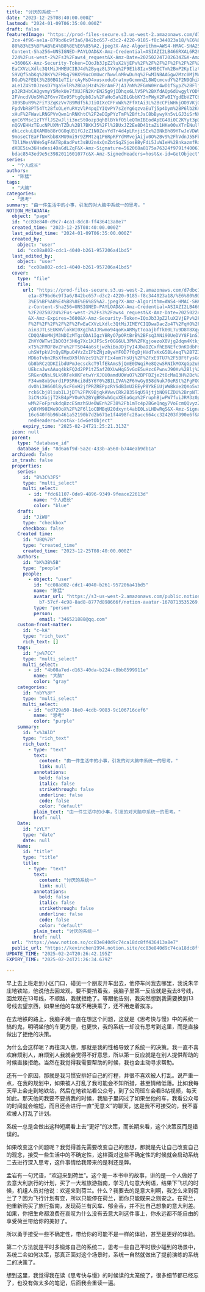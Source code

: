 ```yaml
---
title: "讨厌的系统一"
date: "2023-12-25T08:40:00.000Z"
lastmod: "2024-01-09T06:35:00.000Z"
draft: false
featuredImage: "https://prod-files-secure.s3.us-west-2.amazonaws.com/d7dbc101-8\
  2ce-4f96-ae1a-879bd6c9f3a6/842bc657-d3c2-4220-9185-f8c344023a18/%E6%80%9D%E8%\
  80%83%E5%BF%AB%E4%B8%8E%E6%85%A2.jpeg?X-Amz-Algorithm=AWS4-HMAC-SHA256&X-Amz-\
  Content-Sha256=UNSIGNED-PAYLOAD&X-Amz-Credential=ASIAZI2LB466RXAL6R26%2F20250\
  224%2Fus-west-2%2Fs3%2Faws4_request&X-Amz-Date=20250224T202634Z&X-Amz-Expires\
  =3600&X-Amz-Security-Token=IQoJb3JpZ2luX2VjEPv%2F%2F%2F%2F%2F%2F%2F%2F%2F%2Fw\
  EaCXVzLXdlc3QtMiJHMEUCIBJ4d%2Byqz8L3YXg%2F9E1b8IzxSH9ECTm%2BmP2KpIlztM26AiEA7\
  S9VQf5abKq%2BKY%2FMGq79HX99ucOmUwcrhwwlnMkwDuYq%2FwMINBAAGgw2Mzc0MjMxODM4MDUi\
  DGuD%2FEQt3%2B0BG1eTIircAyMsD4xusxoduOratmyGcmmnZL8WQcmcvdY%2F2N9QhiX7HhFgqfR\
  aLe1Z4St0JzosD7Yga5vlR%2BGajHz4%2BrAmF7jA17nN%2FGmW0Hr4wD1fSypZ%2BFljRZsPePr1\
  p32R3HbCAQgvmyY5MekUe7fXUJFN2KrEN25g9jIDhqx6LlV5P%2BXfdAQp6dUwgylYODtFWSOvoz%\
  2FVncdVUoSW%2F6vv7Eo95Ptg0pb8Js%2FaHo5a%2BLGbbKY3nPWyX2FwBIYgdEbVZTCbsZe%2ByS\
  309SDuR9%2FiY3ZqKzVv7B9Mdf5kJ1iOIXcCFFxWk%2FfXtAi3L%2BcCPiWHkjOO9VKjQW1tsc%2F\
  FpdVbR8PT54Tt28fxOLeYuRVzVlP4pqIYIQvPY7sZeYg6qzvaEuTj5p4Dym%2BP6lb2K4yG51KOXd\
  xHuF%2FWavLRNGPVvQwn1nRNKhtC%2F2eDIpPYzTmF%2BftJsC8bBywyXn5vLGJ3iSrNXLCJojRF5\
  qnC6YMsc1zTYflJS2wJlji3ncStOozp3qhBlBYkfO5leQTmIBEodApEG48i0C2KYyt3pDOwDhrc7Z\
  nQGVEHHzTEucNPUXMnTZDu%2Bl7BKKJ5%2Fl%2BUxJZ2Ee8D41taZi1HKe00vXTrENulltQMeqQWf\
  dkLcckuLQXAMOb88r0GOqUB1fGJzZIN0ZevYdTr4d4pLRnjiSEx%2BNkBh89YTwJeVDWU%2Fc%2F4\
  9moseCTEaFfNvKbb8XMU9mi9r9ZPMtzq1P6RpRFYdMMvejAijv0O%2Bv9%2FhVdnJ55FbxvYZ9yqf\
  TDl1MesV8We5gF4ATBp8adPut3sBU2n4xQnZbtSqZSjosBByFdi5JuWIeH%2BnkazmfRd2w9AIPB2\
  dXBE5iw36Hsdesi4OaGdLZqF&X-Amz-Signature=562068a8175a76324f9791f4006124828731\
  bdac8543ed9e5c3982011601077c&X-Amz-SignedHeaders=host&x-id=GetObject"
series:
  - "个人成长"
authors:
  - "陈猛"
tags:
  - "大脑"
categories:
  - "思考"
summary: "由一件生活中的小事，引发的对大脑中系统一的思考。"
NOTION_METADATA:
  object: "page"
  id: "cc83e840-d9c7-4ca1-8dc8-ff436413a8e7"
  created_time: "2023-12-25T08:40:00.000Z"
  last_edited_time: "2024-01-09T06:35:00.000Z"
  created_by:
    object: "user"
    id: "cc08a802-cdc1-4040-b261-957206a41bd5"
  last_edited_by:
    object: "user"
    id: "cc08a802-cdc1-4040-b261-957206a41bd5"
  cover:
    type: "file"
    file:
      url: "https://prod-files-secure.s3.us-west-2.amazonaws.com/d7dbc101-82ce-4f96-a\
        e1a-879bd6c9f3a6/842bc657-d3c2-4220-9185-f8c344023a18/%E6%80%9D%E8%80%8\
        3%E5%BF%AB%E4%B8%8E%E6%85%A2.jpeg?X-Amz-Algorithm=AWS4-HMAC-SHA256&X-Am\
        z-Content-Sha256=UNSIGNED-PAYLOAD&X-Amz-Credential=ASIAZI2LB46622AJBEZH\
        %2F20250224%2Fus-west-2%2Fs3%2Faws4_request&X-Amz-Date=20250224T202521Z\
        &X-Amz-Expires=3600&X-Amz-Security-Token=IQoJb3JpZ2luX2VjEPv%2F%2F%2F%2\
        F%2F%2F%2F%2F%2F%2FwEaCXVzLXdlc3QtMiJIMEYCIQDwaDacZo4T%2FqHO%2FRH5UYB4C\
        ain3JTLsEUKWVlokWI0XgIhAJJRwmo94qoKxARMytToaajbfTk00L7u9D8T8XqydS79Kv8D\
        CDQQABoMNjM3NDIzMTgzODA1IgzYBRyO7pORtBrB%2BFsq3ANi90UeDVY8F1nS1S9q1F%2F\
        ZhVY0WTwtIbD03f3H6g7Xc1KJFScSr0GG6UL3PN%2FKgjoezoX0Vjg2dqm4Ktkj%2F6jzTI\
        xT5%2FMOF8vZFu%2FTS044a6stjwzhiBoJDjTyI4JbaDZCxfhEBNEfc9nKOdbFdog%2BUsd\
        uhSWfpkVJtQyEMpuO4VzZxIPbZNjz8yeYF0D7f0gDjHVdTxKxG5BL4eqT%2B7Z1TgdtTzPU\
        MD6oTvbn2RsXfmxBX9lNVzc91%2FFIx4xm7HsUj%2F%2FxE9TU7%2F5BFtFysGo%2B%2BsU\
        Gb8bRCzQDKIibdUPmJecsckcT9lfEkAms5jQmE0DWqiRe8QzwSRNIkMOXgGp2uEFdCSD8tT\
        UEkcaJwsAAuq4kkFQ2d2PP1tZ5afZ0XUwHqG5vGoE5uHzc6PwnvJ90Xv%2Blj%2FDQgttui\
        SRGxnQNsL9Lk9RFekHKFetwYrXJOU0amdUQWuO7%2BPFDZje2t8cMaQ3H%2Bc%2FfIbfTZ0\
        F34wm8xb9urd1F9SR6ci8dSY6Y0%2BILIVA%2F6YwGy858dNuk70eRSt%2FgFOQCm3eLqSW\
        dvOhi3H660l8yScFGvH2jfPRZREPpzRYSdBImU2EEyP8YkEiUjWWBkVe2QXo5vXa57dqdiz\
        rck6Cbj8liubILJjDT%2FPK9BjqkAVwvCRk2B359qU59jtjbNQ9IZDU%2BrpNTJbrgUhNFB\
        3iCNsXujjT2kB4pPYOuK%2BYgBR8whGgxXE6aGqa%2FruphBjwPW7fuiJRM3z0p4gBtz2C5\
        wM%2FoFprukdqBzcESmzhSUeOWEn%2F38%2Fb1mTc4p2BGeQnqy7VoEcmQQvyz2W0GK5bXC\
        yQ8YM98EWe9OoX%2F%2F6l1oCBMBqU20dxynt4abE0LsLHBwRqS&X-Amz-Signature=9d0\
        16c640f6b96b461a52190b7d2b671e1f4498fc28acc664cc324203f390e6f&X-Amz-Sig\
        nedHeaders=host&x-id=GetObject"
      expiry_time: "2025-02-24T21:25:21.313Z"
  icon: null
  parent:
    type: "database_id"
    database_id: "8d6a6f9d-5a2c-433b-a560-b744eab9db1a"
  archived: false
  in_trash: false
  properties:
    series:
      id: "B%3C%3FS"
      type: "multi_select"
      multi_select:
        - id: "fdc61107-0de9-4896-9349-9feace22613d"
          name: "个人成长"
          color: "blue"
    draft:
      id: "JiWU"
      type: "checkbox"
      checkbox: false
    Created time:
      id: "UBQ%7B"
      type: "created_time"
      created_time: "2023-12-25T08:40:00.000Z"
    authors:
      id: "bK%3B%5B"
      type: "people"
      people:
        - object: "user"
          id: "cc08a802-cdc1-4040-b261-957206a41bd5"
          name: "陈猛"
          avatar_url: "https://s3-us-west-2.amazonaws.com/public.notion-static.com/775523\
            b7-57cf-4c98-8ad8-8777d898666f/notion-avatar-1678713535269.png"
          type: "person"
          person:
            email: "346521888@qq.com"
    custom-front-matter:
      id: "c~kA"
      type: "rich_text"
      rich_text: []
    tags:
      id: "jw%7CC"
      type: "multi_select"
      multi_select:
        - id: "4b08a7ed-d163-40da-b224-c8bb8599911e"
          name: "大脑"
          color: "gray"
    categories:
      id: "nbY%3F"
      type: "multi_select"
      multi_select:
        - id: "ed729a50-16e0-4cdb-9083-9c106716cef6"
          name: "思考"
          color: "purple"
    summary:
      id: "x%3AlD"
      type: "rich_text"
      rich_text:
        - type: "text"
          text:
            content: "由一件生活中的小事，引发的对大脑中系统一的思考。"
            link: null
          annotations:
            bold: false
            italic: false
            strikethrough: false
            underline: false
            code: false
            color: "default"
          plain_text: "由一件生活中的小事，引发的对大脑中系统一的思考。"
          href: null
    Date:
      id: "zYLY"
      type: "date"
      date: null
    Name:
      id: "title"
      type: "title"
      title:
        - type: "text"
          text:
            content: "讨厌的系统一"
            link: null
          annotations:
            bold: false
            italic: false
            strikethrough: false
            underline: false
            code: false
            color: "default"
          plain_text: "讨厌的系统一"
          href: null
  url: "https://www.notion.so/cc83e840d9c74ca18dc8ff436413a8e7"
  public_url: "https://kevinchen1994.notion.site/cc83e840d9c74ca18dc8ff436413a8e7"
UPDATE_TIME: "2025-02-24T20:26:42.195Z"
EXPIRY_TIME: "2025-02-24T21:26:34.679Z"

---
```

<link rel="stylesheet" href="https://cdn.jsdelivr.net/npm/katex@0.16.2/dist/katex.min.css" integrity="sha384-bYdxxUwYipFNohQlHt0bjN/LCpueqWz13HufFEV1SUatKs1cm4L6fFgCi1jT643X" crossorigin="anonymous">


早上去上班走到小区门口，碰见一个朋友开车出去，他停车问我去哪里，我说朱辛庄地铁站，他说他去回龙观，要不要捎着我，我脑子里第一反应就是我去8号线，回龙观在13号线，不顺路，我就拒绝了。等跟他告别，我突然想到我需要换到13号线去望京西，如果坐他的车就不用换乘了，还不用走着挨冻。


在去地铁的路上，我脑子就一直在想这个问题，这就是《思考快与慢》中的系统一搞的鬼，明明坐他的车更方便，也更快，我的系统一却没有思考到这里，而是直接做出了拒绝的决策。


为什么会这样呢？再往深入想，那就是我的性格导致了系统一的决策。我一直不喜欢麻烦别人，麻烦别人我就会觉得不好意思，所以第一反应就是在别人提供帮助的时候直接拒绝。当然在我觉得我需要帮助的时候，我也会主动寻求帮助。


还有一个原因，那就是我习惯安排好自己的行程，并很不喜欢被人打乱。说严重一点，在我的规划中，如果被人打乱了我可能会不知所措，甚至情绪低落。比如我每天早上会走到地铁站，然后在地铁站看公众号，到了公司班车会看B站视频，每天如此。那天他问我要不要捎我的时候，我脑子里闪过了如果坐他的车，我看公众号的时间就会缩短，而且还会进行一直“无意义”的聊天，这是我不可接受的，我不喜欢被人打乱了计划。


系统一总是会做出这种短期看上去“更好”的决策，而长期来看，这个决策反而是错误的。


如果改变这个问题呢？我觉得首先需要改变自己的思想，那就是先让自己改变自己的观念，接受一些生活中的不确定性，这样面对这些不确定性的时候就会启动系统二去进行深入思考，这件事情给我带来的是利还是弊。


孟岩有一句咒语，“欢迎来到荷兰”。这个是一本书中的故事，讲的是一个人做好了去意大利旅行的计划，买了一大堆旅游指南，学习几句意大利语，结果下飞机的时候，机组人员对他说：欢迎来到荷兰。什么？我要去的是意大利啊，我怎么来到荷兰了？因为飞行计划有变，所以只能停在荷兰，而你只能既来之则安之。在荷兰，他重新购买了旅行指南，发现荷兰有风车、郁金香，并不比自己想象的意大利差。如果，你把生命都浪费在哀叹为什么没有去意大利这件事上，你永远都不能自由的享受荷兰带给你的美好了。


所以勇于接受一些不确定性，带给你的可能不是一样的体验，甚至是更好的体验。


第二个方法就是平时多锻炼自己的系统二，思考一些自己平时很少碰到的场景中，系统二会如何决策，那真正面对这个场景时，系统一自然就做出了提前演练的系统二的决策了。


想到这里，我觉得我在读《思考快与慢》的时候读的太笼统了，很多细节都已经忘了，也没有做太多的笔记，后面我会重读一遍。

